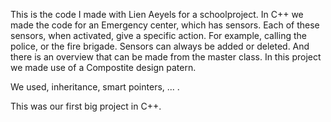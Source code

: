 This is the code I made with Lien Aeyels for a schoolproject. 
In C++ we made the code for an Emergency center, which has sensors. Each of these sensors, when activated, 
give a specific action. For example, calling the police, or the fire brigade. 
Sensors can always be added or deleted. And there is an overview that can be made from the master class.
In this project we made use of a Compostite design patern. 

We used, inheritance, smart pointers, ... . 

This was our first big project in C++.
